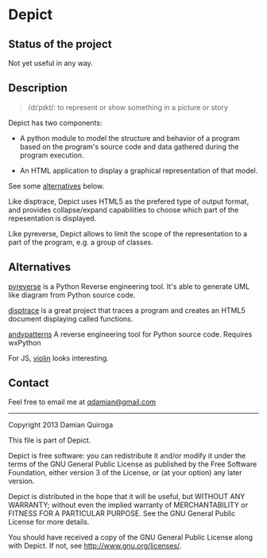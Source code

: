 Depict
======

Status of the project
---------------------

Not yet useful in any way.

Description
-----------

> /dɪˈpɪkt/: to represent or show something in a picture or story

Depict has two components:

* A python module to model the structure and behavior of a program based on the program's source code and data gathered during the program execution.

* An HTML application to display a graphical representation of that model.

See some [alternatives](https://github.com/qdamian/depict#alternatives) below.

Like disptrace, Depict uses HTML5 as the prefered type of output format, and provides collapse/expand capabilities to choose which part of the repesentation is displayed.

Like pyreverse, Depict allows to limit the scope of the representation to a part of the program, e.g. a group of classes.

Alternatives
------------

[pyreverse][pyreverse] is a Python Reverse engineering tool. It's able to generate UML like diagram from Python source code.

[disptrace][disptrace] is a great project that traces a program and creates an HTML5 document displaying called functions.

[andypatterns][andypatterns] A reverse engineering tool for Python source code. Requires wxPython

For JS, [violin] looks interesting.

[pyreverse]: http://www.logilab.org/2560 "pyreverse"
[disptrace]: https://github.com/atsuoishimoto/disptrace "disptrace"
[andypatterns]: http://www.andypatterns.com/index.php/products/pynsource/ "andypatterns"
[violin]: http://latentflip.com/hacks/violin/ "violin"

Contact
-------

Feel free to email me at qdamian@gmail.com

---

Copyright 2013 Damian Quiroga

This file is part of Depict.

Depict is free software: you can redistribute it and/or modify
it under the terms of the GNU General Public License as published by
the Free Software Foundation, either version 3 of the License, or
(at your option) any later version.

Depict is distributed in the hope that it will be useful,
but WITHOUT ANY WARRANTY; without even the implied warranty of
MERCHANTABILITY or FITNESS FOR A PARTICULAR PURPOSE.  See the
GNU General Public License for more details.

You should have received a copy of the GNU General Public License
along with Depict.  If not, see <http://www.gnu.org/licenses/>.
